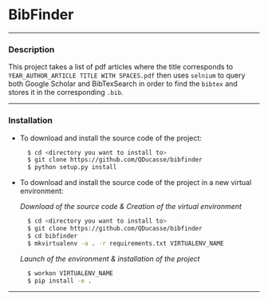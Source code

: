 # BibFinder

---
### Description

This project takes a list of pdf articles where the title corresponds to `YEAR_AUTHOR_ARTICLE TITLE WITH SPACES.pdf` then uses `selnium` to query both Google Scholar and BibTexSearch in order to find the `bibtex` and stores it in the corresponding `.bib`.

---
### Installation

* To download and install the source code of the project:

  ```bash
    $ cd <directory you want to install to>
    $ git clone https://github.com/QDucasse/bibfinder
    $ python setup.py install
  ```
* To download and install the source code of the project in a new virtual environment:  

  *Download of the source code & Creation of the virtual environment*
  ```bash
    $ cd <directory you want to install to>
    $ git clone https://github.com/QDucasse/bibfinder
    $ cd bibfinder
    $ mkvirtualenv -a . -r requirements.txt VIRTUALENV_NAME
  ```
  *Launch of the environment & installation of the project*
  ```bash
    $ workon VIRTUALENV_NAME
    $ pip install -e .
  ```
---
